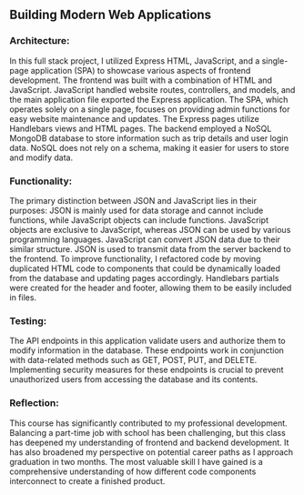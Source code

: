## Building Modern Web Applications

### Architecture:
In this full stack project, I utilized Express HTML, JavaScript, and a single-page application (SPA) to showcase various aspects of frontend development. The frontend was built with a combination of HTML and JavaScript. JavaScript handled website routes, controllers, and models, and the main application file exported the Express application. The SPA, which operates solely on a single page, focuses on providing admin functions for easy website maintenance and updates. The Express pages utilize Handlebars views and HTML pages. The backend employed a NoSQL MongoDB database to store information such as trip details and user login data. NoSQL does not rely on a schema, making it easier for users to store and modify data.

### Functionality:
The primary distinction between JSON and JavaScript lies in their purposes: JSON is mainly used for data storage and cannot include functions, while JavaScript objects can include functions. JavaScript objects are exclusive to JavaScript, whereas JSON can be used by various programming languages. JavaScript can convert JSON data due to their similar structure. JSON is used to transmit data from the server backend to the frontend. To improve functionality, I refactored code by moving duplicated HTML code to components that could be dynamically loaded from the database and updating pages accordingly. Handlebars partials were created for the header and footer, allowing them to be easily included in files.

### Testing:
The API endpoints in this application validate users and authorize them to modify information in the database. These endpoints work in conjunction with data-related methods such as GET, POST, PUT, and DELETE. Implementing security measures for these endpoints is crucial to prevent unauthorized users from accessing the database and its contents.

### Reflection:
This course has significantly contributed to my professional development. Balancing a part-time job with school has been challenging, but this class has deepened my understanding of frontend and backend development. It has also broadened my perspective on potential career paths as I approach graduation in two months. The most valuable skill I have gained is a comprehensive understanding of how different code components interconnect to create a finished product.
